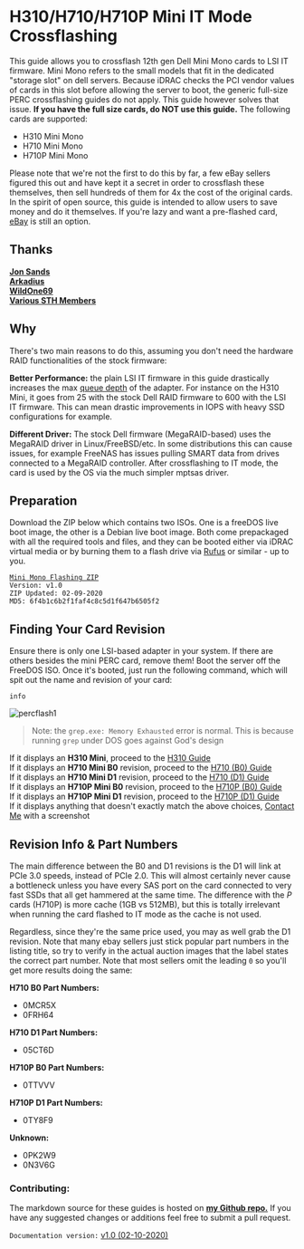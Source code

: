 # H310/H710/H710P Mini IT Mode Crossflashing
This guide allows you to crossflash 12th gen Dell Mini Mono cards to LSI IT firmware. Mini Mono refers to the small models that fit in the dedicated "storage slot" on dell servers. Because iDRAC checks the PCI vendor values of cards in this slot before allowing the server to boot, the generic full-size PERC crossflashing guides do not apply. This guide however solves that issue. **If you have the full size cards, do NOT use this guide.** The following cards are supported:

* H310 Mini Mono
* H710 Mini Mono
* H710P Mini Mono

Please note that we're not the first to do this by far, a few eBay sellers figured this out and have kept it a secret in order to crossflash these themselves, then sell hundreds of them for 4x the cost of the original cards. In the spirit of open source, this guide is intended to allow users to save money and do it themselves. If you're lazy and want a pre-flashed card, [eBay](https://www.ebay.com/sch/theartofserver/m.html)   is still an option.

## Thanks
[**Jon Sands**](http://fohdeesha.com/)  
[**Arkadius**](https://phoxden.net/)  
[**WildOne69**](???)  
[**Various STH Members**](https://forums.servethehome.com/index.php?threads/perc-h710-mini-to-it-mode.25448/page-3)  
## Why

There's two main reasons to do this, assuming you don't need the hardware RAID functionalities of the stock firmware:  

**Better Performance:** the plain LSI IT firmware in this guide drastically increases the max [queue depth](https://www.settlersoman.com/what-is-storage-queue-depth-qd-and-why-is-it-so-important/) of the adapter. For instance on the H310 Mini, it goes from 25 with the stock Dell RAID firmware to 600 with the LSI IT firmware. This can mean drastic improvements in IOPS with heavy SSD configurations for example.

**Different Driver:** The stock Dell firmware (MegaRAID-based) uses the MegaRAID driver in Linux/FreeBSD/etc. In some distributions this can cause issues, for example FreeNAS has issues pulling SMART data from drives connected to a MegaRAID controller. After crossflashing to IT mode, the card is used by the OS via the much simpler mptsas driver.

## Preparation
Download the ZIP below which contains two ISOs. One is a freeDOS live boot image, the other is a Debian live boot image. Both come prepackaged with all the required tools and files, and they can be booted either via iDRAC virtual media or by burning them to a flash drive via [Rufus](https://rufus.ie/) or similar - up to you.  

[```Mini Mono Flashing ZIP```](https://fohdeesha.com/data/other/perc/perc-crossflash.zip)  
```Version: v1.0```  
```ZIP Updated: 02-09-2020```  
```MD5: 6f4b1c6b2f1faf4c8c5d1f647b6505f2```  

## Finding Your Card Revision
Ensure there is only one LSI-based adapter in your system. If there are others besides the mini PERC card, remove them! Boot the server off the FreeDOS ISO. Once it's booted, just run the following command, which will spit out the name and revision of your card:
```
info
```
![percflash1](https://fohdeesha.com/data/other/perc/percinfo.png)

>Note: the `grep.exe: Memory Exhausted` error is normal. This is because running `grep` under DOS goes against God's design

If it displays an **H310 Mini**, proceed to the [H310 Guide](https://fohdeesha.com/data/other/jtag-recovery.zip)  
If it displays an **H710 Mini B0** revision, proceed to the [H710 (B0) Guide](https://fohdeesha.com/data/other/jtag-recovery.zip)  
If it displays an **H710 Mini D1** revision, proceed to the [H710 (D1) Guide](https://fohdeesha.com/data/other/jtag-recovery.zip)  
If it displays an **H710P Mini B0** revision, proceed to the [H710P (B0) Guide](https://fohdeesha.com/data/other/jtag-recovery.zip)  
If it displays an **H710P Mini D1** revision, proceed to the [H710P (D1) Guide](https://fohdeesha.com/data/other/jtag-recovery.zip)  
If it displays anything that doesn't exactly match the above choices, [Contact Me](mailto:jon@fohdeesha.com?subject=PERC-Unknown) with a screenshot

## Revision Info & Part Numbers
The main difference between the B0 and D1 revisions is the D1 will link at PCIe 3.0 speeds, instead of PCIe 2.0. This will almost certainly never cause a bottleneck unless you have every SAS port on the card connected to very fast SSDs that all get hammered at the same time. The difference with the *P* cards (H710P) is more cache (1GB vs 512MB), but this is totally irrelevant when running the card flashed to IT mode as the cache is not used.

Regardless, since they're the same price used, you may as well grab the D1 revision. Note that many ebay sellers just stick popular part numbers in the listing title, so try to verify in the actual auction images that the label states the correct part number. Note that most sellers omit the leading `0` so you'll get more results doing the same:

**H710 B0 Part Numbers:**
* 0MCR5X
* 0FRH64

**H710 D1 Part Numbers:**
* 05CT6D

**H710P B0 Part Numbers:**
* 0TTVVV

**H710P D1 Part Numbers:**
* 0TY8F9

**Unknown:**
* 0PK2W9
* 0N3V6G

### Contributing:
The markdown source for these guides is hosted on [**my Github repo.**](https://github.com/Fohdeesha/lab-docu) If you have any suggested changes or additions feel free to submit a pull request.  

```Documentation version:``` [ v1.0 (02-10-2020)](https://github.com/Fohdeesha/lab-docu/commits/master) 